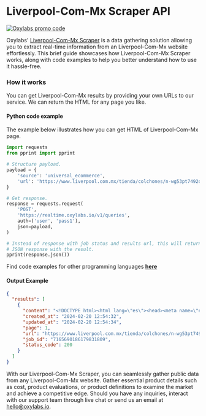 # Liverpool-Com-Mx Scraper API

[![Oxylabs promo code](https://user-images.githubusercontent.com/129506779/250792357-8289e25e-9c36-4dc0-a5e2-2706db797bb5.png)](https://oxylabs.go2cloud.org/aff_c?offer_id=7&aff_id=877&url_id=112)

Oxylabs' [Liverpool-Com-Mx Scraper](https://oxylabs.io/products/scraper-api/ecommerce/liverpool-com-mx?utm_source=github&utm_medium=repositories&utm_campaign=product) is a data gathering solution allowing you to extract real-time information from an Liverpool-Com-Mx website effortlessly. This brief guide showcases how Liverpool-Com-Mx Scraper works, along with code examples to help you better understand how to use it hassle-free.

### How it works

You can get Liverpool-Com-Mx results by providing your own URLs to our service. We can return the HTML for any page you like.

#### Python code example

The example below illustrates how you can get HTML of Liverpool-Com-Mx page.

```python
import requests
from pprint import pprint

# Structure payload.
payload = {
    'source': 'universal_ecommerce',
    'url': 'https://www.liverpool.com.mx/tienda/colchones/n-wg53pt7492dst%2f0p0r%2fpz0kb9npyijqg5tzypy%2fduqodvgzhzvmk%2fi35f6qjb7l6'
}

# Get response.
response = requests.request(
    'POST',
    'https://realtime.oxylabs.io/v1/queries',
    auth=('user', 'pass1'),
    json=payload,
)

# Instead of response with job status and results url, this will return the
# JSON response with the result.
pprint(response.json())
```
Find code examples for other programming languages [**here**](https://github.com/oxylabs/liverpool-com-mx-scraper/tree/main/code%20examples)

#### Output Example
```json
{
  "results": [
    {
      "content": "<!DOCTYPE html><html lang=\"es\"><head><meta name=\"next-head-count\"/><meta name=\"format-detection\" con ... </html>",
      "created_at": "2024-02-20 12:54:32",
      "updated_at": "2024-02-20 12:54:34",
      "page": 1,
      "url": "https://www.liverpool.com.mx/tienda/colchones/n-wg53pt7492dst%2f0p0r%2fpz0kb9npyijqg5tzypy%2fduqodvgzhzvmk%2fi35f6qjb7l6",
      "job_id": "7165690186179831809",
      "status_code": 200
    }
  ]
}
```
With our Liverpool-Com-Mx Scraper, you can seamlessly gather public data from any Liverpool-Com-Mx website. Gather essential product details such as cost, product evaluations, or product definitions to examine the market and achieve a competitive edge. Should you have any inquiries, interact with our support team through live chat or send us an email at hello@oxylabs.io.